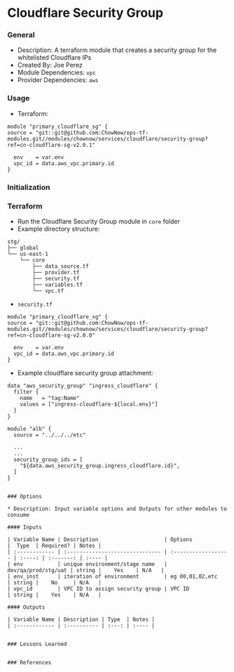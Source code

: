 # Cloudflare Security Group

### General

* Description: A terraform module that creates a security group for the whitelisted Cloudflare IPs
* Created By: Joe Perez
* Module Dependencies: `vpc`
* Provider Dependencies: `aws`


### Usage

* Terraform:

```hcl
module "primary_cloudflare_sg" {
source = "git::git@github.com:ChowNow/ops-tf-modules.git//modules/chownow/services/cloudflare/security-group?ref=cn-cloudflare-sg-v2.0.1"

  env    = var.env
  vpc_id = data.aws_vpc.primary.id
}
```



### Initialization

### Terraform

* Run the Cloudflare Security Group module in `core` folder
* Example directory structure:

```
stg/
├── global
└── us-east-1
    └── core
        ├── data_source.tf
        ├── provider.tf
        ├── security.tf
        ├── variables.tf
        └── vpc.tf
```

  * `security.tf`
```hcl
module "primary_cloudflare_sg" {
source = "git::git@github.com:ChowNow/ops-tf-modules.git//modules/chownow/services/cloudflare/security-group?ref=cn-cloudflare-sg-v2.0.0"

  env    = var.env
  vpc_id = data.aws_vpc.primary.id
}
```

* Example cloudflare security group attachment:

```hcl
data "aws_security_group" "ingress_cloudflare" {
  filter {
    name   = "tag:Name"
    values = ["ingress-cloudflare-${local.env}"]
  }
}

module "alb" {
  source = "../../../etc"

  ...
  ...
  security_group_ids = [
    "${data.aws_security_group.ingress_cloudflare.id}",
  ]
}


### Options

* Description: Input variable options and Outputs for other modules to consume

#### Inputs

| Variable Name | Description                     | Options             |  Type  | Required? | Notes |
| :------------ | :------------------------------ | :------------------ | :----: | :-------: | :---- |
| env           | unique environment/stage name   | dev/qa/prod/stg/uat | string |    Yes    | N/A   |
| env_inst      | iteration of environment        | eg 00,01,02,etc     | string |    No     | N/A   |
| vpc_id        | VPC ID to assign security group | VPC ID              | string |    Yes    | N/A   |

#### Outputs

| Variable Name | Description | Type  | Notes |
| :------------ | :---------- | :---: | :---- |


### Lessons Learned


### References
